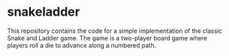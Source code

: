# snakeladder
This repository contains the code for a simple implementation of the classic Snake and Ladder game. The game is a two-player board game where players roll a die to advance along a numbered path. 

